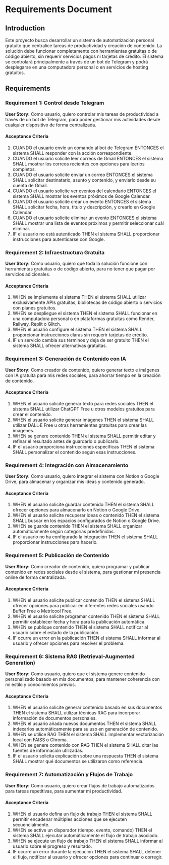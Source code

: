 # Requirements Document

## Introduction

Este proyecto busca desarrollar un sistema de automatización personal gratuito que centralice tareas de productividad y creación de contenido. La solución debe funcionar completamente con herramientas gratuitas o de código abierto, sin requerir servicios pagos ni tarjetas de crédito. El sistema se controlará principalmente a través de un bot de Telegram y podrá desplegarse en una computadora personal o en servicios de hosting gratuitos.

## Requirements

### Requirement 1: Control desde Telegram

**User Story:** Como usuario, quiero controlar mis tareas de productividad a través de un bot de Telegram, para poder gestionar mis actividades desde cualquier dispositivo de forma centralizada.

#### Acceptance Criteria

1. CUANDO el usuario envíe un comando al bot de Telegram ENTONCES el sistema SHALL responder con la acción correspondiente.
2. CUANDO el usuario solicite leer correos de Gmail ENTONCES el sistema SHALL mostrar los correos recientes con opciones para leerlos completos.
3. CUANDO el usuario solicite enviar un correo ENTONCES el sistema SHALL solicitar destinatario, asunto y contenido, y enviarlo desde su cuenta de Gmail.
4. CUANDO el usuario solicite ver eventos del calendario ENTONCES el sistema SHALL mostrar los eventos próximos de Google Calendar.
5. CUANDO el usuario solicite crear un evento ENTONCES el sistema SHALL solicitar fecha, hora, título y descripción, y crearlo en Google Calendar.
6. CUANDO el usuario solicite eliminar un evento ENTONCES el sistema SHALL mostrar una lista de eventos próximos y permitir seleccionar cuál eliminar.
7. IF el usuario no está autenticado THEN el sistema SHALL proporcionar instrucciones para autenticarse con Google.

### Requirement 2: Infraestructura Gratuita

**User Story:** Como usuario, quiero que toda la solución funcione con herramientas gratuitas o de código abierto, para no tener que pagar por servicios adicionales.

#### Acceptance Criteria

1. WHEN se implemente el sistema THEN el sistema SHALL utilizar exclusivamente APIs gratuitas, bibliotecas de código abierto o servicios con planes gratuitos.
2. WHEN se despliegue el sistema THEN el sistema SHALL funcionar en una computadora personal o en plataformas gratuitas como Render, Railway, Replit o Glitch.
3. WHEN el usuario configure el sistema THEN el sistema SHALL proporcionar instrucciones claras sin requerir tarjetas de crédito.
4. IF un servicio cambia sus términos y deja de ser gratuito THEN el sistema SHALL ofrecer alternativas gratuitas.

### Requirement 3: Generación de Contenido con IA

**User Story:** Como creador de contenido, quiero generar texto e imágenes con IA gratuita para mis redes sociales, para ahorrar tiempo en la creación de contenido.

#### Acceptance Criteria

1. WHEN el usuario solicite generar texto para redes sociales THEN el sistema SHALL utilizar ChatGPT Free u otros modelos gratuitos para crear el contenido.
2. WHEN el usuario solicite generar imágenes THEN el sistema SHALL utilizar DALL·E Free u otras herramientas gratuitas para crear las imágenes.
3. WHEN se genere contenido THEN el sistema SHALL permitir editar y refinar el resultado antes de guardarlo o publicarlo.
4. IF el usuario proporciona instrucciones específicas THEN el sistema SHALL personalizar el contenido según esas instrucciones.

### Requirement 4: Integración con Almacenamiento

**User Story:** Como usuario, quiero integrar el sistema con Notion o Google Drive, para almacenar y organizar mis ideas y contenido generado.

#### Acceptance Criteria

1. WHEN el usuario solicite guardar contenido THEN el sistema SHALL ofrecer opciones para almacenarlo en Notion o Google Drive.
2. WHEN el usuario solicite recuperar ideas o contenido THEN el sistema SHALL buscar en los espacios configurados de Notion o Google Drive.
3. WHEN se guarde contenido THEN el sistema SHALL organizar automáticamente según categorías predefinidas.
4. IF el usuario no ha configurado la integración THEN el sistema SHALL proporcionar instrucciones para hacerlo.

### Requirement 5: Publicación de Contenido

**User Story:** Como creador de contenido, quiero programar y publicar contenido en redes sociales desde el sistema, para gestionar mi presencia online de forma centralizada.

#### Acceptance Criteria

1. WHEN el usuario solicite publicar contenido THEN el sistema SHALL ofrecer opciones para publicar en diferentes redes sociales usando Buffer Free o Metricool Free.
2. WHEN el usuario solicite programar contenido THEN el sistema SHALL permitir establecer fecha y hora para la publicación automática.
3. WHEN se publique contenido THEN el sistema SHALL notificar al usuario sobre el estado de la publicación.
4. IF ocurre un error en la publicación THEN el sistema SHALL informar al usuario y ofrecer opciones para resolver el problema.

### Requirement 6: Sistema RAG (Retrieval-Augmented Generation)

**User Story:** Como usuario, quiero que el sistema genere contenido personalizado basado en mis documentos, para mantener coherencia con mi estilo y conocimientos previos.

#### Acceptance Criteria

1. WHEN el usuario solicite generar contenido basado en sus documentos THEN el sistema SHALL utilizar técnicas RAG para incorporar información de documentos personales.
2. WHEN el usuario añada nuevos documentos THEN el sistema SHALL indexarlos automáticamente para su uso en generación de contenido.
3. WHEN se utilice RAG THEN el sistema SHALL implementar vectorización local con FAISS o Chroma.
4. WHEN se genere contenido con RAG THEN el sistema SHALL citar las fuentes de información utilizadas.
5. IF el usuario solicita explicación sobre una respuesta THEN el sistema SHALL mostrar qué documentos se utilizaron como referencia.

### Requirement 7: Automatización y Flujos de Trabajo

**User Story:** Como usuario, quiero crear flujos de trabajo automatizados para tareas repetitivas, para aumentar mi productividad.

#### Acceptance Criteria

1. WHEN el usuario defina un flujo de trabajo THEN el sistema SHALL permitir encadenar múltiples acciones que se ejecuten secuencialmente.
2. WHEN se active un disparador (tiempo, evento, comando) THEN el sistema SHALL ejecutar automáticamente el flujo de trabajo asociado.
3. WHEN se ejecute un flujo de trabajo THEN el sistema SHALL informar al usuario sobre el progreso y resultado.
4. IF ocurre un error durante la ejecución THEN el sistema SHALL detener el flujo, notificar al usuario y ofrecer opciones para continuar o corregir.
